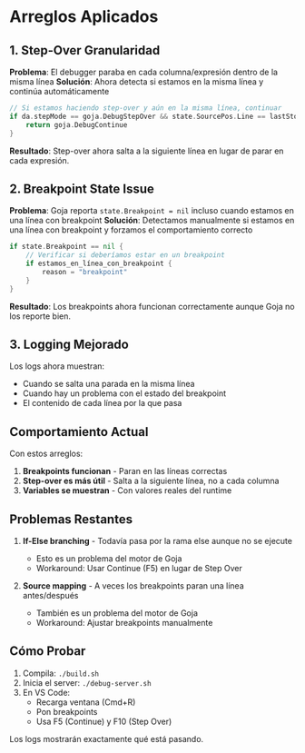 # Arreglos Aplicados

## 1. Step-Over Granularidad

**Problema**: El debugger paraba en cada columna/expresión dentro de la misma línea
**Solución**: Ahora detecta si estamos en la misma línea y continúa automáticamente

```go
// Si estamos haciendo step-over y aún en la misma línea, continuar
if da.stepMode == goja.DebugStepOver && state.SourcePos.Line == lastStoppedLine && state.Breakpoint == nil {
    return goja.DebugContinue
}
```

**Resultado**: Step-over ahora salta a la siguiente línea en lugar de parar en cada expresión.

## 2. Breakpoint State Issue

**Problema**: Goja reporta `state.Breakpoint = nil` incluso cuando estamos en una línea con breakpoint
**Solución**: Detectamos manualmente si estamos en una línea con breakpoint y forzamos el comportamiento correcto

```go
if state.Breakpoint == nil {
    // Verificar si deberíamos estar en un breakpoint
    if estamos_en_línea_con_breakpoint {
        reason = "breakpoint"
    }
}
```

**Resultado**: Los breakpoints ahora funcionan correctamente aunque Goja no los reporte bien.

## 3. Logging Mejorado

Los logs ahora muestran:
- Cuando se salta una parada en la misma línea
- Cuando hay un problema con el estado del breakpoint
- El contenido de cada línea por la que pasa

## Comportamiento Actual

Con estos arreglos:

1. **Breakpoints funcionan** - Paran en las líneas correctas
2. **Step-over es más útil** - Salta a la siguiente línea, no a cada columna
3. **Variables se muestran** - Con valores reales del runtime

## Problemas Restantes

1. **If-Else branching** - Todavía pasa por la rama else aunque no se ejecute
   - Esto es un problema del motor de Goja
   - Workaround: Usar Continue (F5) en lugar de Step Over

2. **Source mapping** - A veces los breakpoints paran una línea antes/después
   - También es un problema del motor de Goja
   - Workaround: Ajustar breakpoints manualmente

## Cómo Probar

1. Compila: `./build.sh`
2. Inicia el server: `./debug-server.sh`
3. En VS Code:
   - Recarga ventana (Cmd+R)
   - Pon breakpoints
   - Usa F5 (Continue) y F10 (Step Over)

Los logs mostrarán exactamente qué está pasando.